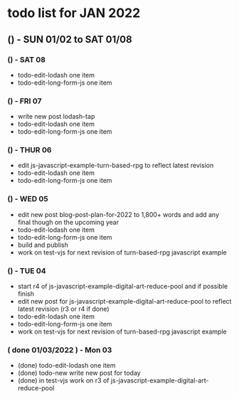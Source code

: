 # todo list for JAN 2022

<!--
## () - SUN 01/23 to  SAT 01/29
## () - SUN 01/16 to  SAT 01/22
## () - SUN 01/09 to  SAT 01/15
-->

## () - SUN 01/02 to  SAT 01/08

### () - SAT 08
* todo-edit-lodash one item
* todo-edit-long-form-js one item

### () - FRI 07
* write new post lodash-tap
* todo-edit-lodash one item
* todo-edit-long-form-js one item

### () - THUR 06
* edit js-javascript-example-turn-based-rpg to reflect latest revision
* todo-edit-lodash one item
* todo-edit-long-form-js one item

### () - WED 05
* edit new post blog-post-plan-for-2022 to 1,800+ words and add any final though on the upcoming year
* todo-edit-lodash one item
* todo-edit-long-form-js one item
* build and publish
* work on test-vjs for next revision of turn-based-rpg javascript example

### () - TUE 04
* start r4 of js-javascript-example-digital-art-reduce-pool and if possible finish
* edit new post for js-javascript-example-digital-art-reduce-pool to reflect latest revision (r3 or r4 if done)
* todo-edit-lodash one item
* todo-edit-long-form-js one item
* work on test-vjs for next revision of turn-based-rpg javascript example

### ( done 01/03/2022 ) - Mon 03
* (done) todo-edit-lodash one item
* (done) todo-new write new post for today
* (done) in test-vjs work on r3 of js-javascript-example-digital-art-reduce-pool
